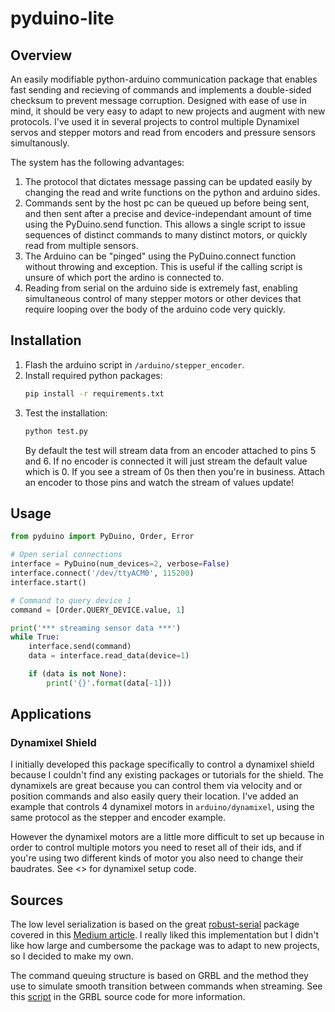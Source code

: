 # pyduino-lite
## Overview 
An easily modifiable python-arduino communication package that enables fast sending and recieving of commands and implements a double-sided checksum to prevent message corruption. Designed with ease of use in mind, it should be very easy to adapt to new projects and augment with new protocols. I've used it in several projects to control multiple Dynamixel servos and stepper motors and read from encoders and pressure sensors simultanously.

The system has the following advantages:

1) The protocol that dictates message passing can be updated easily by changing the read and write functions on the python and arduino sides.
2) Commands sent by the host pc can be queued up before being sent, and then sent after a precise and device-independant amount of time using the PyDuino.send function. This allows a single script to issue sequences of distinct commands to many distinct motors, or quickly read from multiple sensors.
3) The Arduino can be "pinged" using the PyDuino.connect function without throwing and exception. This is useful if the calling script is unsure of which port the ardino is connected to.
4) Reading from serial on the arduino side is extremely fast, enabling simultaneous control of many stepper motors or other devices that require looping over the body of the arduino code very quickly.

## Installation
1) Flash the arduino script in `/arduino/stepper_encoder`.
2) Install required python packages:
    ```bash
    pip install -r requirements.txt
    ```
3) Test the installation:
    ```bash
    python test.py
    ```
    By default the test will stream data from an encoder attached to pins 5 and 6. If no encoder is connected it will just stream the default value which is 0. If you see a stream of 0s then then you're in business. Attach an encoder to those pins and watch the stream of values update!

## Usage
```python
from pyduino import PyDuino, Order, Error

# Open serial connections
interface = PyDuino(num_devices=2, verbose=False)
interface.connect('/dev/ttyACM0', 115200)
interface.start()

# Command to query device 1
command = [Order.QUERY_DEVICE.value, 1]

print('*** streaming sensor data ***')
while True:
    interface.send(command)
    data = interface.read_data(device=1)

    if (data is not None):
        print('{}'.format(data[-1]))
```

## Applications
### Dynamixel Shield
I initially developed this package specifically to control a dynamixel shield because I couldn't find any existing packages or tutorials for the shield. The dynamixels are great because you can control them via velocity and or position commands and also easily query their location. I've added an example that controls 4 dynamixel motors in `arduino/dynamixel`, using the same protocol as the stepper and encoder example.

However the dynamixel motors are a little more difficult to set up because in order to control multiple motors you need to reset all of their ids, and if you're using two different kinds of motor you also need to change their baudrates. See <> for dynamixel setup code.

## Sources
The low level serialization is based on the great [robust-serial](https://github.com/araffin/arduino-robust-serial) package covered in this [Medium article](https://medium.com/@araffin/simple-and-robust-computer-arduino-serial-communication-f91b95596788). I really liked this implementation but I didn't like how large and cumbersome the package was to adapt to new projects, so I decided to make my own.

The command queuing structure is based on GRBL and the method they use to simulate smooth transition between commands when streaming. See this [script](https://github.com/grbl/grbl/blob/master/doc/script/stream.py) in the GRBL source code for more information.

